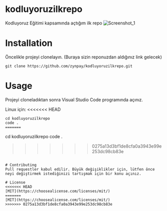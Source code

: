 # kodluyoruzilkrepo
Kodluyoruz Eğitimi kapsamında açtığım ilk repo
![Screenshot_1](https://user-images.githubusercontent.com/89905891/163673325-97dd715f-ce08-435d-95ec-482b78f6a366.jpg)

# Installation
Öncelikle projeyi clonelayın. (Buraya sizin reponuzdan aldığınız link gelecek)

`git clone https://github.com/zynpay/kodluyoruzilkrepo.git` 

# Usage
Projeyi cloneladıktan sonra Visual Studio Code programında açınız.

Linux için:
<<<<<<< HEAD
```
cd kodluyoruzilkrepo
code .
=======
``` 
cd kodluyoruzilkrepo
code . 
>>>>>>> 0275a13d3bf1de8cfa0a3943e99e253dc98cb83e
```

# Contributing
Pull requestler kabul edilir. Büyük değişiklikler için, lütfen önce neyi değiştirmek istediğinizi tartışmak için bir konu açınız.

# License
<<<<<<< HEAD
[MIT](https://choosealicense.com/licenses/mit/)
=======
[MIT](https://choosealicense.com/licenses/mit/)
>>>>>>> 0275a13d3bf1de8cfa0a3943e99e253dc98cb83e

